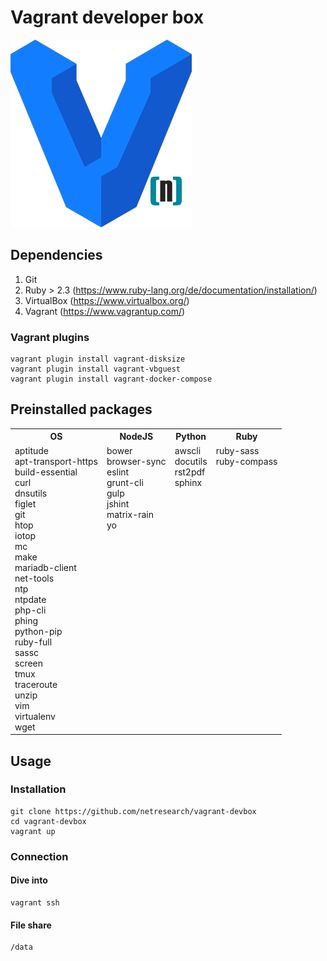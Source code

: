 # Vagrant developer box

![NR Vagrant Developer Box](docs/vagrant-nr.png "NR Vagrant Developer Box")

## Dependencies

1. Git
2. Ruby > 2.3 (https://www.ruby-lang.org/de/documentation/installation/)
3. VirtualBox (https://www.virtualbox.org/)
4. Vagrant (https://www.vagrantup.com/)

### Vagrant plugins

```
vagrant plugin install vagrant-disksize
vagrant plugin install vagrant-vbguest
vagrant plugin install vagrant-docker-compose
```

## Preinstalled packages
<table>
    <tr>
        <th>OS</th>
        <th>NodeJS</th>
        <th>Python</th>
        <th>Ruby</th>
    </tr>
    <tr valign="top">
        <td>aptitude
            <br>apt-transport-https
            <br>build-essential
            <br>curl
            <br>dnsutils
            <br>figlet
            <br>git
            <br>htop
            <br>iotop
            <br>mc
            <br>make
            <br>mariadb-client
            <br>net-tools
            <br>ntp
            <br>ntpdate
            <br>php-cli
            <br>phing
            <br>python-pip
            <br>ruby-full
            <br>sassc
            <br>screen
            <br>tmux
            <br>traceroute
            <br>unzip
            <br>vim
            <br>virtualenv
            <br>wget</td>
        <td>bower
            <br>browser-sync
            <br>eslint
            <br>grunt-cli
            <br>gulp
            <br>jshint
            <br>matrix-rain
            <br>yo</td>
        <td>awscli
            <br>docutils
            <br>rst2pdf
            <br>sphinx</td>
        <td>ruby-sass
            <br>ruby-compass</td>
    </tr>
</table>

## Usage

### Installation

```
git clone https://github.com/netresearch/vagrant-devbox
cd vagrant-devbox
vagrant up

```

### Connection

#### Dive into

```
vagrant ssh
```

#### File share

```
/data
```
